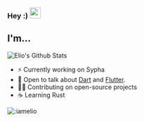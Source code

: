 <h3 align="left">
  Hey :)
  <img
    src="https://raw.githubusercontent.com/iamelio/iamelio/main/gifs/wave.gif"
    width="25px"
    height="25px"
  />
</h3>


<h2 align="left">
  I'm...
</h2>

 ![Elio's Github Stats](https://gist.githubusercontent.com/iamelio/b9cb71e081cfb66fc023e4dbf9337d2c/raw/metrics.svg)
 

- ⚡️ Currently working on Sypha
- 💬 Open to talk about [Dart](https://dart.dev) and [Flutter](https://flutter.dev).
- 🧑‍💻 Contributing on open-source projects
- ☕️ Learning Rust

 ![:iamelio](https://moco.yukata.dev/get/@iamelio?theme=rule34)
